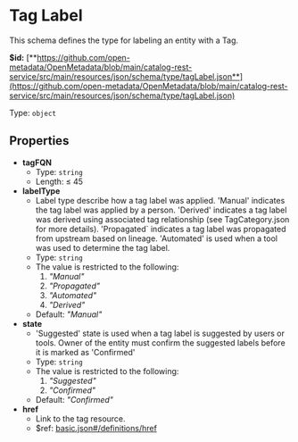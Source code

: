 # Tag Label

This schema defines the type for labeling an entity with a Tag.

**$id:** [**https://github.com/open-metadata/OpenMetadata/blob/main/catalog-rest-service/src/main/resources/json/schema/type/tagLabel.json**](https://github.com/open-metadata/OpenMetadata/blob/main/catalog-rest-service/src/main/resources/json/schema/type/tagLabel.json)

Type: `object`

## Properties

* **tagFQN**
  * Type: `string`
  * Length:  ≤ 45
* **labelType**
  * Label type describe how a tag label was applied. 'Manual' indicates the tag label was applied by a person. 'Derived' indicates a tag label was derived using associated tag relationship \(see TagCategory.json for more details\). 'Propagated\` indicates a tag label was propagated from upstream based on lineage. 'Automated' is used when a tool was used to determine the tag label.
  * Type: `string`
  * The value is restricted to the following: 
    1. _"Manual"_
    2. _"Propagated"_
    3. _"Automated"_
    4. _"Derived"_
  * Default: _"Manual"_
* **state**
  * 'Suggested' state is used when a tag label is suggested by users or tools. Owner of the entity must confirm the suggested labels before it is marked as 'Confirmed'
  * Type: `string`
  * The value is restricted to the following: 
    1. _"Suggested"_
    2. _"Confirmed"_
  * Default: _"Confirmed"_
* **href**
  * Link to the tag resource.
  * $ref: [basic.json\#/definitions/href](tag-label.md#basic.jsondefinitionshref)

